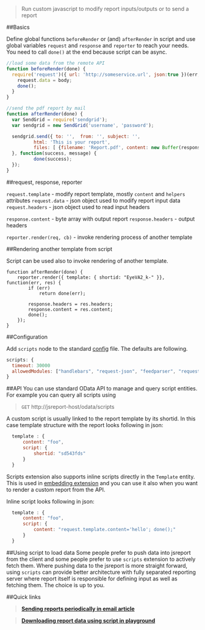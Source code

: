 > Run custom javascript to modify report inputs/outputs or to send a report

##Basics

Define global functions `beforeRender`  or (and) `afterRender` in script and use global variables `request` and `response` and `reporter` to reach your needs. You need to call `done()` at the end because script can be async. 

```js
//load some data from the remote API
function beforeRender(done) {
  require('request')({ url: 'http://someservice.url', json:true })(err, body, response) {
    request.data = body;
    done();
  }
}

//send the pdf report by mail
function afterRender(done) {
  var SendGrid = require('sendgrid');
  var sendgrid = new SendGrid('username', 'password');

  sendgrid.send({ to: '',  from: '', subject: '',
          html: 'This is your report',
          files: [ {filename: 'Report.pdf', content: new Buffer(response.content) }]
  }, function(success, message) {          
          done(success);
  });
}
```

##request, response, reporter

`request.template` - modify report template, mostly `content` and `helpers` attributes
`request.data` - json object used to modify report input data
`request.headers` - json object used to read input headers

`response.content` - byte array with output report
`response.headers` - output headers

`reporter.render(req, cb)` - invoke rendering process of another template

##Rendering another template from script

Script can be used also to invoke rendering of another template. 
```
function afterRender(done) {
    reporter.render({ template: { shortid: "EyeVA2_k-" }}, function(err, res) {
        if (err)
            return done(err);
        
        response.headers = res.headers;
        response.content = res.content;
        done();
    });    
}
```

##Configuration

Add `scripts` node to the standard [config](https://github.com/jsreport/jsreport/blob/master/config.md) file. The defaults are following.
```js
scripts: {
  timeout: 30000
  allowedModules: ["handlebars", "request-json", "feedparser", "request", "underscore", "constants", "sendgrid"]
}
```

##API
You can use standard OData API to manage and query script entities. For example you can query all scripts using
> `GET` http://jsreport-host/odata/scripts

A custom script is usually linked to the report template by its shortid. In this case template structure with the report looks following in json:

```js
  template : {
	  content: "foo",
	  script: {
		  shortid: "sd543fds"		  
	  }
  }
```  

Scripts extension also supports inline scripts directly in the `Template` entity. This is used in [embedding extension](/learn/embedding) and you can use it also when you want to render a custom report from the API. 

Inline script looks following in json:

```js
  template : {
	  content: "foo",
	  script: {
		  content: "request.template.content='hello'; done();"		  
	  }
  }
```


##Using script to load data
Some people prefer to push data into jsreport from the client and some people prefer to use `scripts` extension to actively fetch them. Where pushing data to the jsreport is more straight forward, using `scripts` can provide better architecture with fully separated reporting server where report itself is responsible for defining input as well as fetching them. The choice is up to you. 


##Quick links
> **[Sending reports periodically in email article](http://jsreport.net/blog/sending-reports-periodically-in-email)**

> **[Downloading report data using script in playground](https://playground.jsreport.net/#/playground/lyWJuycgAc)**
